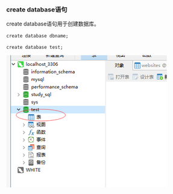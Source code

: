 ### create database语句

create database语句用于创建数据库。

```
create database dbname;
```

```
create database test;
```
<img src='img/create database.png' />